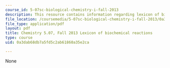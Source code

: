 ```yaml
---
course_id: 5-07sc-biological-chemistry-i-fall-2013
description: This resource contains information regarding lexicon of biochemical reactions.
file_location: /coursemedia/5-07sc-biological-chemistry-i-fall-2013/0a3dab68db7a5fd5c2ab61860a35e2ca_MIT5_07SCF13_Lexicon.pdf
file_type: application/pdf
layout: pdf
title: Chemistry 5.07, Fall 2013 Lexicon of biochemical reactions
type: course
uid: 0a3dab68db7a5fd5c2ab61860a35e2ca

---
```

None